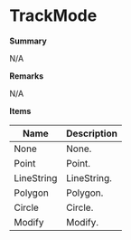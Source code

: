 # TrackMode

**Summary**

N/A

**Remarks**

N/A

**Items**

|Name|Description|
|---|---|
|None|None.|
|Point|Point.|
|LineString|LineString.|
|Polygon|Polygon.|
|Circle|Circle.|
|Modify|Modify.|

